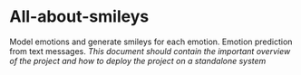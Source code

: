 # All-about-smileys
Model emotions and generate smileys for each emotion. Emotion prediction from text messages.
*This document should contain the important overview of the project and how to deploy the project on a standalone system*
